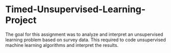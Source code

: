 # Timed-Unsupervised-Learning-Project
The goal for this assignment was to analyze and interpret an unsupervised learning problem based on survey data. This required to code unsupervised machine learning algorithms and interpret the results.
